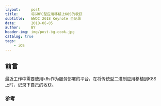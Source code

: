 ```yaml
---
layout:     post
title:      将GRPC型应用移植上K8S的收获
subtitle:   WWDC 2018 Keynote 全记录
date:       2018-06-05
author:     BY
header-img: img/post-bg-cook.jpg
catalog: true
tags:
    - iOS
---
```


## 前言

最近工作中需要使用k8s作为服务部署的平台，在将传统型二进制应用移植到K8S上时，记录下自己的收获。

### 参考



